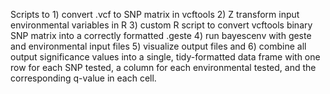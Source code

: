 Scripts to 1) convert .vcf to SNP matrix in vcftools 2) Z transform input environmental variables in R 3) custom R script to convert vcftools binary SNP matrix into a correctly formatted .geste 4) run bayescenv with geste and environmental input files 5) visualize output files and 6) combine all output significance values into a single, tidy-formatted data frame with one row for each SNP tested, a column for each environmental tested, and the corresponding q-value in each cell.
